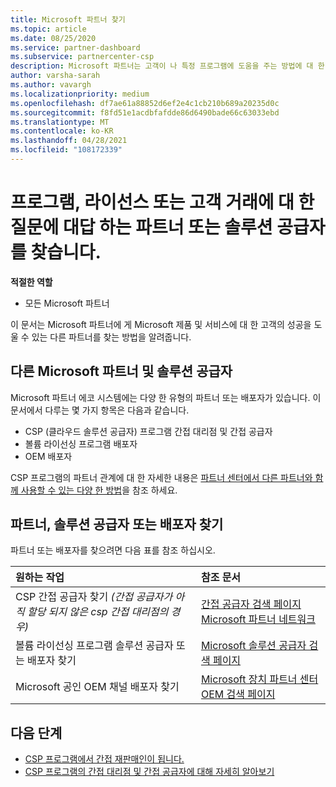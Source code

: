 ```yaml
---
title: Microsoft 파트너 찾기
ms.topic: article
ms.date: 08/25/2020
ms.service: partner-dashboard
ms.subservice: partnercenter-csp
description: Microsoft 파트너는 고객이 나 특정 프로그램에 도움을 주는 방법에 대 한 질문이 있을 수 있습니다. 도울 수 있는 다른 파트너를 찾습니다.
author: varsha-sarah
ms.author: vavargh
ms.localizationpriority: medium
ms.openlocfilehash: df7ae61a88852d6ef2e4c1cb210b689a20235d0c
ms.sourcegitcommit: f8fd51e1acdbfafdde86d6490bade66c63033ebd
ms.translationtype: MT
ms.contentlocale: ko-KR
ms.lasthandoff: 04/28/2021
ms.locfileid: "108172339"
---
```

# <a name="find-a-partner-or-solution-provider-to-answer-questions-about-programs-licensing-or-customer-deals"></a>프로그램, 라이선스 또는 고객 거래에 대 한 질문에 대답 하는 파트너 또는 솔루션 공급자를 찾습니다. 

**적절한 역할**

- 모든 Microsoft 파트너

이 문서는 Microsoft 파트너에 게 Microsoft 제품 및 서비스에 대 한 고객의 성공을 도울 수 있는 다른 파트너를 찾는 방법을 알려줍니다.

## <a name="different-microsoft-partners-and-solution-providers"></a>다른 Microsoft 파트너 및 솔루션 공급자

Microsoft 파트너 에코 시스템에는 다양 한 유형의 파트너 또는 배포자가 있습니다. 이 문서에서 다루는 몇 가지 항목은 다음과 같습니다.

- CSP (클라우드 솔루션 공급자) 프로그램 간접 대리점 및 간접 공급자
- 볼륨 라이선싱 프로그램 배포자
- OEM 배포자

CSP 프로그램의 파트너 관계에 대 한 자세한 내용은 [파트너 센터에서 다른 파트너와 함께 사용할 수 있는 다양 한 방법](work-with-other-partners.md)을 참조 하세요.

## <a name="find-a-partner-solution-provider-or-distributor"></a>파트너, 솔루션 공급자 또는 배포자 찾기

파트너 또는 배포자를 찾으려면 다음 표를 참조 하십시오.

|원하는 작업  | 참조 문서  |
|:------------------|:--------------- |
|CSP 간접 공급자 찾기 *(간접 공급자가 아직 할당 되지 않은 csp 간접 대리점의 경우)* | [간접 공급자 검색 페이지 Microsoft 파트너 네트워크](https://partner.microsoft.com/membership/cloud-solution-provider/find-a-provider)  |
|볼륨 라이선싱 프로그램 솔루션 공급자 또는 배포자 찾기  | [Microsoft 솔루션 공급자 검색 페이지](https://www.microsoft.com/solution-providers/home)  |
|Microsoft 공인 OEM 채널 배포자 찾기  | [Microsoft 장치 파트너 센터 OEM 검색 페이지](https://devicepartner.microsoft.com/connect/distributor)  |

## <a name="next-steps"></a>다음 단계

- [CSP 프로그램에서 간접 재판매인이 됩니다.](https://partner.microsoft.com/licensing)
- [CSP 프로그램의 간접 대리점 및 간접 공급자에 대해 자세히 알아보기](work-with-other-partners.md)